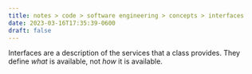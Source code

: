 ```yaml
---
title: notes > code > software engineering > concepts > interfaces
date: 2023-03-16T17:35:39-0600
draft: false
---
```

Interfaces are a description of the services that a class provides. They define *what* is available, not *how* it is available.
